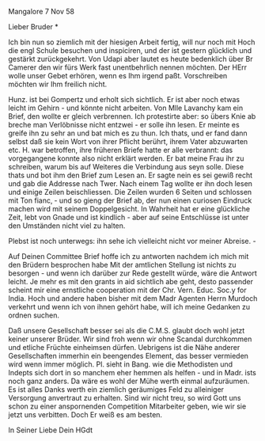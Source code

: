  Mangalore 7 Nov 58

Lieber Bruder <Josenhans>*

Ich bin nun so ziemlich mit der hiesigen Arbeit fertig, will nur noch mit Hoch die engl Schule besuchen und inspiciren, und der ist gestern glücklich und gestärkt zurückgekehrt. Von Udapi aber lautet es heute bedenklich über Br Camerer den wir fürs Werk fast unentbehrlich nennen möchten. Der HErr wolle unser Gebet erhören, wenn es Ihm irgend paßt. Vorschreiben möchten wir Ihm freilich nicht.

Hunz. ist bei Gompertz und erholt sich sichtlich. Er ist aber noch etwas leicht im Gehirn - und könnte nicht arbeiten. Von Mlle Lavanchy kam ein Brief, den wollte er gleich verbrennen. Ich protestirte aber: so übers Knie ab breche man Verlöbnisse nicht entzwei - er solle ihn lesen. Er meinte es greife ihn zu sehr an und bat mich es zu thun. Ich thats, und er fand dann selbst daß sie kein Wort von ihrer Pflicht berührt, ihrem Vater abzuwarten etc. H. war betroffen, ihre früheren Briefe hatte er alle verbrannt: das vorgegangene konnte also nicht erklärt werden. Er bat meine Frau ihr zu schreiben, warum bis auf Weiteres die Verbindung aus seyn solle. Diese thats und bot ihm den Brief zum Lesen an. Er sagte nein es sei gewiß recht und gab die Addresse nach Twer. Nach einem Tag wollte er ihn doch lesen und einige Zeilen beischliessen. Die Zeilen wurden 6 Seiten und schlossen mit Ton fianc‚ - und so gieng der Brief ab, der nun einen curiosen Eindruck machen wird mit seinem Doppelgesicht. In Wahrheit hat er eine glückliche Zeit, lebt von Gnade und ist kindlich - aber auf seine Entschlüsse ist unter den Umständen nicht viel zu halten.

Plebst ist noch unterwegs: ihn sehe ich vielleicht nicht vor meiner Abreise. -

Auf Deinen Committee Brief hoffe ich zu antworten nachdem ich mich mit den Brüdern besprochen habe Mit der amtlichen Stellung ist nichts zu besorgen - und wenn ich darüber zur Rede gestellt würde, wäre die Antwort leicht. Je mehr es mit den grants in aid sichtlich abe geht, desto passender scheint mir eine ernstliche cooperation mit der Chr. Vern. Educ. Soc.y for India. Hoch und andere haben bisher mit dem Madr Agenten Herrn Murdoch verkehrt und wenn ich von ihnen gehört habe, will ich meine Gedanken zu ordnen suchen.

Daß unsere Gesellschaft besser sei als die C.M.S. glaubt doch wohl jetzt keiner unserer Brüder. Wir sind froh wenn wir ohne Scandal durchkommen und etliche Früchte einheimsen dürfen. Uebrigens ist die Nähe anderer Gesellschaften immerhin ein beengendes Element, das besser vermieden wird wenn immer möglich. Pl. sieht in Bang. wie die Methodisten und Indepts sich dort in so manchem eher hemmen als helfen - und in Madr. ists noch ganz anders. Da wäre es wohl der Mühe werth einmal aufzuräumen. Es ist alles Danks werth ein ziemlich geräumiges Feld zu alleiniger Versorgung anvertraut zu erhalten. Sind wir nicht treu, so wird Gott uns schon zu einer anspornenden Competition Mitarbeiter geben, wie wir sie jetzt uns verbitten. Doch Er weiß es am besten.

 In Seiner Liebe
 Dein HGdt


